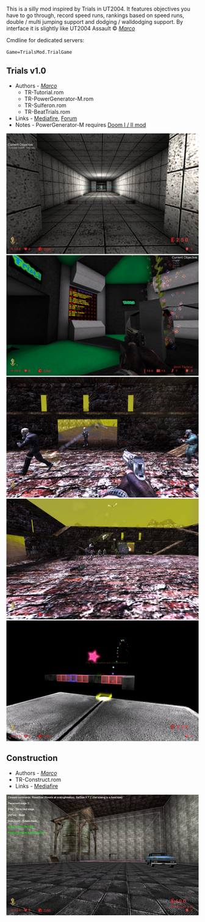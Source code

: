 This is a silly mod inspired by Trials in UT2004. It features objectives you have to go through, record speed runs, rankings based on speed runs, double / multi jumping support and dodging / walldodging support. By interface it is slightly like UT2004 Assault © [*Marco*](./Links.md#Marco)

Cmdline for dedicated servers:

```clike
Game=TrialsMod.TrialGame
```

## Trials v1.0

* Authors - [*Marco*](./Links.md#Marco)
  * TR-Tutorial.rom
  * TR-PowerGenerator-M.rom
  * TR-Sulferon.rom
  * TR-BeatTrials.rom
* Links - [Mediafire](<https://www.mediafire.com/file/hd5eo4e233afbew/TrialsMod_Full.zip/file>), [Forum](<https://forums.tripwireinteractive.com/index.php?threads/gametype-trials-mod.103311/>)
* Notes - PowerGenerator-M requires [Doom I / II mod](./Doom.md#Doom-I-/-II-Mod)

![IMG](./images/tr_Tutorial.jpeg ':size=300')
![IMG](./images/tr_PowerGenerator.jpeg ':size=300')
![IMG](./images/tr_Sulferon1.jpeg ':size=300')
![IMG](./images/tr_Sulferon2.jpeg ':size=300')
![IMG](./images/tr_BeatTrials.jpeg ':size=300')

## Construction

* Authors - [*Marco*](./Links.md#Marco)
* TR-Construct.rom
* Links - [Mediafire](<https://www.mediafire.com/file/0sd9yz4v7wxibwz/TR-Construct.zip/file>)

![IMG](./images/tr_Construct.jpeg ':size=300')

